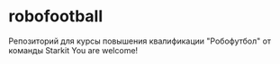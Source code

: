 # robofootball
Репозиторий для курсы повышения квалификации  "Робофутбол" от команды Starkit
You are welcome!
